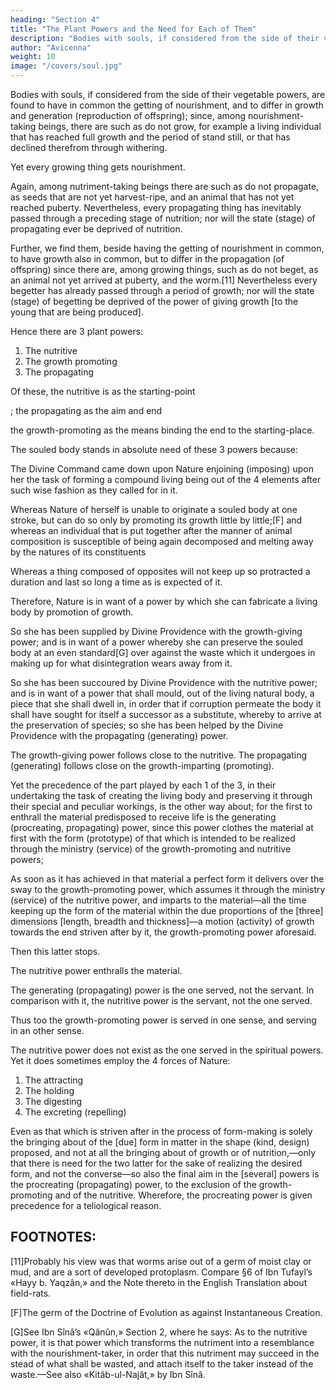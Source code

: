 ```yaml
---
heading: "Section 4"
title: "The Plant Powers and the Need for Each of Them"
description: "Bodies with souls, if considered from the side of their vegetable powers, are found to have in common the getting of nourishment"
author: "Avicenna"
weight: 10
image: "/covers/soul.jpg"
---
```



Bodies with souls, if considered from the side of their vegetable powers, are found to have in common the getting of nourishment, and to differ in growth and generation (reproduction of offspring); since, among nourishment-taking beings, there are such as do not grow, for example a living individual that has reached full growth and the period of stand still, or that has declined therefrom through withering. 

Yet every growing thing gets nourishment. 

Again, among nutriment-taking beings there are such as do not propagate, as seeds that are not yet harvest-ripe, and an animal that has not yet reached puberty. Nevertheless, every propagating thing has inevitably passed through a preceding stage of nutrition; nor will the state (stage) of propagating ever be deprived of nutrition. 

Further, we find them, beside having the getting of nourishment in common, to have growth also in common, but to differ in the propagation (of offspring) since there are, among growing things, such as do not beget, as an animal not yet arrived at puberty, and the worm.[11] Nevertheless every begetter has already passed through a period of growth; nor will the state (stage) of begetting be deprived of the power of giving growth [to the young that are being produced]. 

Hence there are 3 <!-- vegetable -->plant powers:

1. The nutritive
2. The growth promoting
3. The propagating

Of these, the nutritive is as the starting-point

; the propagating as the aim and end

 the growth-promoting as the means binding the end to the starting-place.

 The souled body stands in absolute need of these 3 powers because:

The Divine Command came down upon Nature enjoining (imposing) upon her the task of forming a compound living being out of the 4 elements after such wise fashion as they called for in it.

Whereas Nature of herself is unable to originate a souled body at one stroke, but can do so only by promoting its growth little by little;[F] and whereas an individual that is put together after the manner of animal composition is susceptible of being again decomposed and melting away by the natures of its constituents

Whereas a thing composed of opposites will not keep up so protracted a duration and last so long a time as is expected of it. 

Therefore, Nature is in want of a power by which she can fabricate a living body by promotion of growth. 

So she has been supplied by Divine Providence with the growth-giving power; and is in want of a power whereby she can preserve the souled body at an even standard[G] over against the waste which it undergoes in making up for what disintegration wears away from it. 

So she has been succoured by Divine Providence with the nutritive power; and is in want of a power that shall mould, out of the living natural body, a piece that she shall dwell in, in order that if corruption permeate the body it shall have sought for itself a successor as a substitute, whereby to arrive at the preservation of species; so she has been helped by the Divine Providence with the propagating (generating) power.

The growth-giving power follows close to the nutritive. The propagating (generating) follows close on the growth-imparting (promoting). 

Yet the precedence of the part played by each 1 of the 3, in their undertaking the task of creating the living body and preserving it through their special and peculiar workings, is the other way about; for the first to enthrall the material predisposed to receive life is the generating (procreating, propagating) power, since this power clothes the material at first with the form (prototype) of that which is intended to be realized through the ministry (service) of the growth-promoting and nutritive powers; 

As soon as it has achieved in that material a perfect form it delivers over the sway to the growth-promoting power, which assumes it through the ministry (service) of the nutritive power, and imparts to the material—all the time keeping up the form of the material within the due proportions of the [three] dimensions [length, breadth and thickness]—a motion (activity) of growth towards the end striven after by it, the growth-promoting power aforesaid. 

Then this latter stops. 

The nutritive power enthralls the material. 

The generating (propagating) power is the one served, not the servant. In comparison with it, the nutritive power is the servant, not the one served. 

Thus too the growth-promoting power is served in one sense, and serving in an other sense.

The nutritive power does not exist as the one served in the spiritual powers. Yet it does sometimes employ the 4 forces of Nature:

1. The attracting
2. The holding
3. The digesting
4. The excreting (repelling)

Even as that which is striven after in the process of form-making is solely the bringing about of the [due] form in matter in the shape (kind, design) proposed, and not at all the bringing about of growth or of nutrition,—only that there is need for the two latter for the sake of realizing the desired form, and not the converse—so also the final aim in the [several] powers is the procreating (propagating) power, to the exclusion of the growth-promoting and of the nutritive. Wherefore, the procreating power is given precedence for a teliological reason.

<!-- And through God is fitness to be achieved. -->


## FOOTNOTES:

[11]Probably his view was that worms arise out of a germ of moist clay or mud, and are a sort of developed protoplasm. Compare §6 of Ibn Tufayl’s «Hayy b. Yaqzân,» and the Note thereto in the English Translation about field-rats.

[F]The germ of the Doctrine of Evolution as against Instantaneous Creation.

[G]See Ibn Sînâ’s «Qânûn,» Section 2, where he says: As to the nutritive power, it is that power which transforms the nutriment into a resemblance with the nourishment-taker, in order that this nutriment may succeed in the stead of what shall be wasted, and attach itself to the taker instead of the waste.—See also «Kitâb-ul-Najât,» by Ibn Sînâ.
